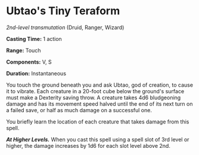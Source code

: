 # Ubtao's Tiny Teraform
*2nd-level transmutation* (Druid, Ranger, Wizard)

**Casting Time:** 1 action

**Range:** Touch

**Components:** V, S

**Duration:** Instantaneous

You touch the ground beneath you and ask Ubtao, god of creation, to cause it to vibrate. Each creature in a 20-foot cube below the ground's surface must make a Dexterity saving throw. A creature takes 4d6 bludgeoning damage and has its movement speed halved until the end of its next turn on a failed save, or half as much damage on a successful one.

You briefly learn the location of each creature that takes damage from this spell.

***At Higher Levels.*** When you cast this spell using a spell slot of 3rd level or higher, the damage increases by 1d6 for each slot level above 2nd.
